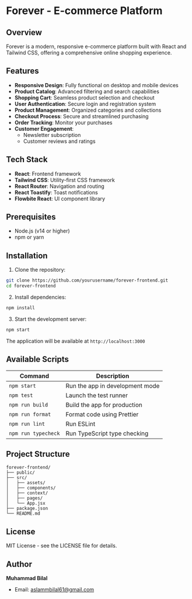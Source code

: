 # Forever - E-commerce Platform

## Overview

Forever is a modern, responsive e-commerce platform built with React and Tailwind CSS, offering a comprehensive online shopping experience.

## Features

- **Responsive Design**: Fully functional on desktop and mobile devices
- **Product Catalog**: Advanced filtering and search capabilities
- **Shopping Cart**: Seamless product selection and checkout
- **User Authentication**: Secure login and registration system
- **Product Management**: Organized categories and collections
- **Checkout Process**: Secure and streamlined purchasing
- **Order Tracking**: Monitor your purchases
- **Customer Engagement**:
  - Newsletter subscription
  - Customer reviews and ratings

## Tech Stack

- **React**: Frontend framework
- **Tailwind CSS**: Utility-first CSS framework
- **React Router**: Navigation and routing
- **React Toastify**: Toast notifications
- **Flowbite React**: UI component library

## Prerequisites

- Node.js (v14 or higher)
- npm or yarn

## Installation

1. Clone the repository:

```bash
git clone https://github.com/yourusername/forever-frontend.git
cd forever-frontend
```

2. Install dependencies:

```bash
npm install
```

3. Start the development server:

```bash
npm start
```

The application will be available at `http://localhost:3000`

## Available Scripts

| Command             | Description                     |
| ------------------- | ------------------------------- |
| `npm start`         | Run the app in development mode |
| `npm test`          | Launch the test runner          |
| `npm run build`     | Build the app for production    |
| `npm run format`    | Format code using Prettier      |
| `npm run lint`      | Run ESLint                      |
| `npm run typecheck` | Run TypeScript type checking    |

## Project Structure

```
forever-frontend/
├── public/
├── src/
│   ├── assets/
│   ├── components/
│   ├── context/
│   ├── pages/
│   └── App.jsx
├── package.json
└── README.md
```

## License

MIT License - see the LICENSE file for details.

## Author

**Muhammad Bilal**

- Email: aslammbilal61@gmail.com
